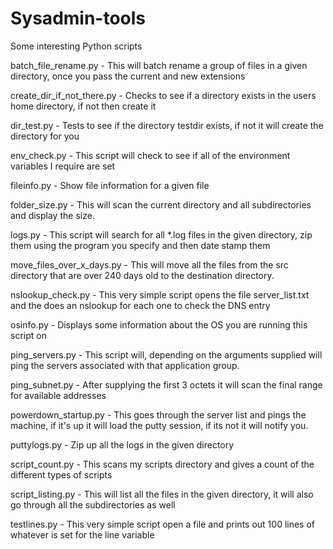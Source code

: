 # Sysadmin-tools
Some interesting Python scripts

batch_file_rename.py - This will batch rename a group of files in a given directory, once you pass the current and new extensions

create_dir_if_not_there.py - Checks to see if a directory exists in the users home directory, if not then create it

dir_test.py - Tests to see if the directory testdir exists, if not it will create the directory for you

env_check.py - This script will check to see if all of the environment variables I require are set

fileinfo.py - Show file information for a given file

folder_size.py - This will scan the current directory and all subdirectories and display the size.

logs.py - This script will search for all *.log files in the given directory, zip them using the program you specify and then date stamp them

move_files_over_x_days.py - This will move all the files from the src directory that are over 240 days old to the destination directory.

nslookup_check.py - This very simple script opens the file server_list.txt and the does an nslookup for each one to check the DNS entry

osinfo.py - Displays some information about the OS you are running this script on

ping_servers.py - This script will, depending on the arguments supplied will ping the servers associated with that application group.

ping_subnet.py - After supplying the first 3 octets it will scan the final range for available addresses

powerdown_startup.py - This goes through the server list and pings the machine, if it's up it will load the putty session, if its not it will notify you.

puttylogs.py - Zip up all the logs in the given directory

script_count.py - This scans my scripts directory and gives a count of the different types of scripts

script_listing.py - This will list all the files in the given directory, it will also go through all the subdirectories as well

testlines.py - This very simple script open a file and prints out 100 lines of whatever is set for the line variable
